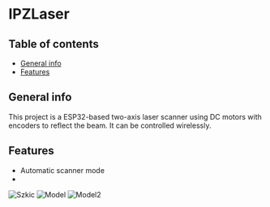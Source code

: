 # IPZLaser 

## Table of contents
* [General info](#general-info)
* [Features](#features)

## General info
This project is a ESP32-based two-axis laser scanner using DC motors with encoders to reflect the beam. It can be controlled wirelessly.

## Features
* Automatic scanner mode
* 
![Szkic](https://user-images.githubusercontent.com/124584799/231593786-c9673d0c-30df-45ad-a7e3-04b9d79759c7.jpg)
![Model](IPZLaser/zlozenie.png)
![Model2](IPZLaser/zlozenie2.png)
